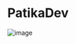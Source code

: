 # PatikaDev
![image](https://github.com/alpolcaymis/PatikaDev/assets/71964088/7091afd4-50b7-486d-ad59-b40558cacd4e)


